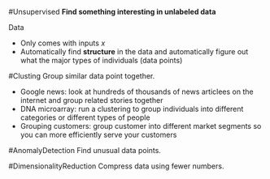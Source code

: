 #Unsupervised 
**Find something interesting in unlabeled data**

Data
- Only comes with inputs $x$
- Automatically find **structure** in the data and automatically figure out what the major types of individuals (data points) 

#Clusting 
Group similar data point together.
- Google news: look at hundreds of thousands of news articlees on the internet and group related stories together
- DNA microarray: run a clustering to group individuals into different categories or different types of people
- Grouping customers: group customer into different market segments so you can more efficiently serve your customers

#AnomalyDetection 
Find unusual data points.

#DimensionalityReduction 
Compress data using fewer numbers.